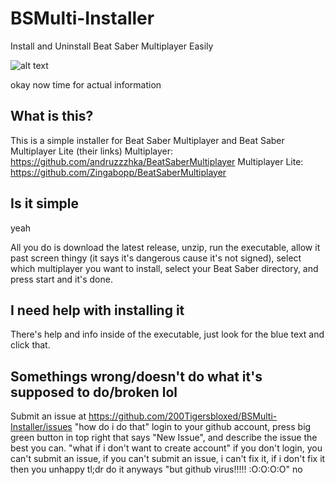 # BSMulti-Installer
Install and Uninstall Beat Saber Multiplayer Easily

![alt text](https://tigersserver.xyz/wp-content/uploads/2020/04/bsmi.png)

okay now time for actual information

## What is this?
This is a simple installer for Beat Saber Multiplayer and Beat Saber Multiplayer Lite
(their links)
Multiplayer: https://github.com/andruzzzhka/BeatSaberMultiplayer
Multiplayer Lite: https://github.com/Zingabopp/BeatSaberMultiplayer

## Is it simple
yeah

All you do is download the latest release, unzip, run the executable, allow it past screen thingy (it says it's dangerous cause it's not signed), select which multiplayer you want to install, select your Beat Saber directory, and press start and it's done.

## I need help with installing it
There's help and info inside of the executable, just look for the blue text and click that.

## Somethings wrong/doesn't do what it's supposed to do/broken lol
Submit an issue at https://github.com/200Tigersbloxed/BSMulti-Installer/issues
"how do i do that"
login to your github account, press big green button in top right that says "New Issue", and describe the issue the best you can.
"what if i don't want to create account"
if you don't login, you can't submit an issue, if you can't submit an issue, i can't fix it, if i don't fix it then you unhappy
tl;dr do it anyways
"but github virus!!!!! :O:O:O:O"
no

